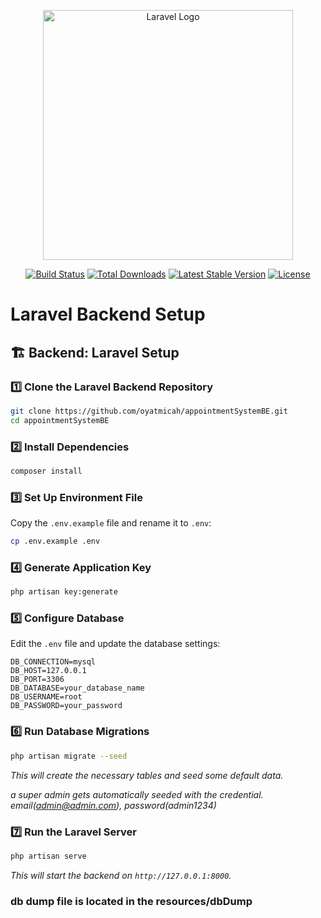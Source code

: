 <p align="center"><a href="https://laravel.com" target="_blank"><img src="https://raw.githubusercontent.com/laravel/art/master/logo-lockup/5%20SVG/2%20CMYK/1%20Full%20Color/laravel-logolockup-cmyk-red.svg" width="400" alt="Laravel Logo"></a></p>

<p align="center">
<a href="https://github.com/laravel/framework/actions"><img src="https://github.com/laravel/framework/workflows/tests/badge.svg" alt="Build Status"></a>
<a href="https://packagist.org/packages/laravel/framework"><img src="https://img.shields.io/packagist/dt/laravel/framework" alt="Total Downloads"></a>
<a href="https://packagist.org/packages/laravel/framework"><img src="https://img.shields.io/packagist/v/laravel/framework" alt="Latest Stable Version"></a>
<a href="https://packagist.org/packages/laravel/framework"><img src="https://img.shields.io/packagist/l/laravel/framework" alt="License"></a>
</p>

# Laravel Backend Setup

## 🏗️ Backend: Laravel Setup

### 1️⃣ Clone the Laravel Backend Repository
```sh
git clone https://github.com/oyatmicah/appointmentSystemBE.git
cd appointmentSystemBE
```

### 2️⃣ Install Dependencies
```sh
composer install
```

### 3️⃣ Set Up Environment File
Copy the `.env.example` file and rename it to `.env`:
```sh
cp .env.example .env
```

### 4️⃣ Generate Application Key
```sh
php artisan key:generate
```

### 5️⃣ Configure Database
Edit the `.env` file and update the database settings:
```env
DB_CONNECTION=mysql
DB_HOST=127.0.0.1
DB_PORT=3306
DB_DATABASE=your_database_name
DB_USERNAME=root
DB_PASSWORD=your_password
```

### 6️⃣ Run Database Migrations
```sh
php artisan migrate --seed
```
_This will create the necessary tables and seed some default data._

_a super admin gets automatically seeded with the credential. email(admin@admin.com), password(admin1234)_

### 7️⃣ Run the Laravel Server
```sh
php artisan serve
```
_This will start the backend on `http://127.0.0.1:8000`._

### db dump file is located in the resources/dbDump
